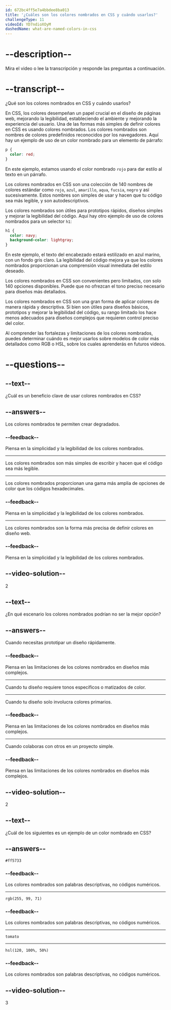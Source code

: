 ```yaml
---
id: 672bc4ff5e7a4bbdee8ba013
title: '¿Cuáles son los colores nombrados en CSS y cuándo usarlos?'
challengeType: 11
videoId: YD7ndioXOyM
dashedName: what-are-named-colors-in-css
---
```


# --description--

Mira el video o lee la transcripción y responde las preguntas a continuación.

# --transcript--

¿Qué son los colores nombrados en CSS y cuándo usarlos?

En CSS, los colores desempeñan un papel crucial en el diseño de páginas web, mejorando la legibilidad, estableciendo el ambiente y mejorando la experiencia del usuario. Una de las formas más simples de definir colores en CSS es usando colores nombrados. Los colores nombrados son nombres de colores predefinidos reconocidos por los navegadores. Aquí hay un ejemplo de uso de un color nombrado para un elemento de párrafo:

```css
p {
  color: red;
}
```

En este ejemplo, estamos usando el color nombrado ` rojo ` para dar estilo al texto en un párrafo.

Los colores nombrados en CSS son una colección de 140 nombres de colores estándar como ` rojo `, ` azul `, ` amarillo `, ` aqua `, ` fucsia `, ` negro ` y así sucesivamente. Estos nombres son simples de usar y hacen que tu código sea más legible, y son autodescriptivos.

Los colores nombrados son útiles para prototipos rápidos, diseños simples y mejorar la legibilidad del código. Aquí hay otro ejemplo de uso de colores nombrados para un selector ` h1 `:

```css
h1 {
  color: navy;
  background-color: lightgray;
}
```

En este ejemplo, el texto del encabezado estará estilizado en azul marino, con un fondo gris claro. La legibilidad del código mejora ya que los colores nombrados proporcionan una comprensión visual inmediata del estilo deseado.

Los colores nombrados en CSS son convenientes pero limitados, con solo 140 opciones disponibles. Puede que no ofrezcan el tono preciso necesario para diseños más detallados.

Los colores nombrados en CSS son una gran forma de aplicar colores de manera rápida y descriptiva. Si bien son útiles para diseños básicos, prototipos y mejorar la legibilidad del código, su rango limitado los hace menos adecuados para diseños complejos que requieren control preciso del color.

Al comprender las fortalezas y limitaciones de los colores nombrados, puedes determinar cuándo es mejor usarlos sobre modelos de color más detallados como RGB o HSL, sobre los cuales aprenderás en futuros videos.

# --questions--

## --text--

¿Cuál es un beneficio clave de usar colores nombrados en CSS?

## --answers--

Los colores nombrados te permiten crear degradados.

### --feedback--

Piensa en la simplicidad y la legibilidad de los colores nombrados.

---

Los colores nombrados son más simples de escribir y hacen que el código sea más legible.

---

Los colores nombrados proporcionan una gama más amplia de opciones de color que los códigos hexadecimales.

### --feedback--

Piensa en la simplicidad y la legibilidad de los colores nombrados.

---

Los colores nombrados son la forma más precisa de definir colores en diseño web.

### --feedback--

Piensa en la simplicidad y la legibilidad de los colores nombrados.

## --video-solution--

2

## --text--

¿En qué escenario los colores nombrados podrían no ser la mejor opción?

## --answers--

Cuando necesitas prototipar un diseño rápidamente.

### --feedback--

Piensa en las limitaciones de los colores nombrados en diseños más complejos.

---

Cuando tu diseño requiere tonos específicos o matizados de color.

---

Cuando tu diseño solo involucra colores primarios.

### --feedback--

Piensa en las limitaciones de los colores nombrados en diseños más complejos.

---

Cuando colaboras con otros en un proyecto simple.

### --feedback--

Piensa en las limitaciones de los colores nombrados en diseños más complejos.

## --video-solution--

2

## --text--

¿Cuál de los siguientes es un ejemplo de un color nombrado en CSS?

## --answers--

`#ff5733`

### --feedback--

Los colores nombrados son palabras descriptivas, no códigos numéricos.

---

`rgb(255, 99, 71)`

### --feedback--

Los colores nombrados son palabras descriptivas, no códigos numéricos.

---

`tomato`

---

`hsl(120, 100%, 50%)`

### --feedback--

Los colores nombrados son palabras descriptivas, no códigos numéricos.

## --video-solution--

3
